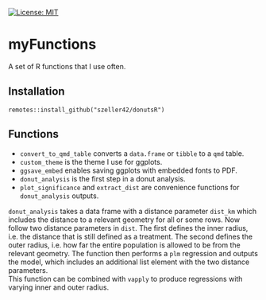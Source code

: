 [![License: MIT](https://img.shields.io/badge/License-MIT-yellow.svg)](https://opensource.org/licenses/MIT)

# myFunctions
A set of R functions that I use often.

## Installation

`remotes::install_github("szeller42/donutsR")`

## Functions

-   `convert_to_qmd_table` converts a `data.frame` or `tibble` to a `qmd` table.
-   `custom_theme` is the theme I use for ggplots.
-   `ggsave_embed` enables saving ggplots with embedded fonts to PDF.
-   `donut_analysis` is the first step in a donut analysis.
-   `plot_significance` and `extract_dist` are convenience functions for `donut_analysis` outputs.

`donut_analysis` takes a data frame with a distance parameter `dist_km` which includes the distance to a relevant geometry for all or some rows. 
Now follow two distance parameters in `dist`. 
The first defines the inner radius, i.e. the distance that is still defined as a treatment. 
The second defines the outer radius, i.e. how far the entire population is allowed to be from the relevant geometry.
The function then performs a `plm` regression and outputs the model, which includes an additional list element with the two distance parameters.  
This function can be combined with `vapply` to produce regressions with varying inner and outer radius. 
